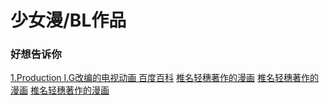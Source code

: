 # 少女漫/BL作品
### 好想告诉你
[1.Production I.G改编的电视动画 百度百科](https://baike.baidu.com/item/%E5%A5%BD%E6%83%B3%E5%91%8A%E8%AF%89%E4%BD%A0/2613793?fr=aladdin)
[椎名轻穗著作的漫画](https://baike.baidu.com/item/%E5%A5%BD%E6%83%B3%E5%91%8A%E8%AF%89%E4%BD%A0/18369#viewPageContent)
[椎名轻穗著作的漫画]()
[椎名轻穗著作的漫画]()
